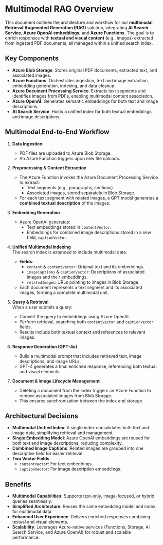 # Multimodal RAG Overview

This document outlines the architecture and workflow for our **multimodal Retrieval Augmented Generation (RAG)** solution, integrating **AI Search Service**, **Azure OpenAI embeddings**, and **Azure Functions**. The goal is to enrich responses with **textual and visual content** (e.g., images) extracted from ingested PDF documents, all managed within a unified search index.

## Key Components

- **Azure Blob Storage**: Stores original PDF documents, extracted text, and associated images.
- **Azure Functions**: Orchestrates ingestion, text and image extraction, embedding generation, indexing, and data cleanup.
- **Azure Document Processing Service**: Extracts text segments and identifies images from PDFs, enabling multimodal content association.
- **Azure OpenAI**: Generates semantic embeddings for both text and image descriptions.
- **AI Search Service**: Hosts a unified index for both textual embeddings and image descriptions.

## Multimodal End-to-End Workflow

1. **Data Ingestion**  
   - PDF files are uploaded to Azure Blob Storage.
   - An Azure Function triggers upon new file uploads.

2. **Preprocessing & Content Extraction**  
   - The Azure Function invokes the Azure Document Processing Service to extract:
     - Text segments (e.g., paragraphs, sections).
     - Associated images, stored separately in Blob Storage.
   - For each text segment with related images, a GPT model generates a **combined textual description** of the images.

3. **Embedding Generation**  
   - Azure OpenAI generates:
     - Text embeddings stored in `contentVector`.
     - Embeddings for combined image descriptions stored in a new field, `captionVector`.

4. **Unified Multimodal Indexing**  
   The search index is extended to include multimodal data:
   - **Fields**:
     - `content` & `contentVector`: Original text and its embeddings.
     - `imageCaptions` & `captionVector`: Descriptions of associated images and their embeddings.
     - `relatedImages`: URLs pointing to images in Blob Storage.
   - Each document represents a text segment and its associated images, forming a complete multimodal unit.

5. **Query & Retrieval**  
   When a user submits a query:
   - Convert the query to embeddings using Azure OpenAI.
   - Perform retrieval, searching both `contentVector` and `captionVector` fields.
   - Results include both textual context and references to relevant images.

6. **Response Generation (GPT-4o)**  
   - Build a multimodal prompt that includes retrieved text, image descriptions, and image URLs.
   - GPT-4 generates a final enriched response, referencing both textual and visual elements.

7. **Document & Image Lifecycle Management**  
   - Deleting a document from the index triggers an Azure Function to remove associated images from Blob Storage.
   - This ensures synchronization between the index and storage.

## Architectural Decisions

- **Multimodal Unified Index**: A single index consolidates both text and image data, simplifying retrieval and management.
- **Single Embedding Model**: Azure OpenAI embeddings are reused for both text and image descriptions, reducing complexity.
- **Combined Image Captions**: Related images are grouped into one descriptive field for easier retrieval.
- **Two Vector Fields**:
  - `contentVector`: For text embeddings.
  - `captionVector`: For image description embeddings.

## Benefits

- **Multimodal Capabilities**: Supports text-only, image-focused, or hybrid queries seamlessly.
- **Simplified Architecture**: Reuses the same embedding model and index for multimodal data.
- **Enhanced User Experience**: Delivers enriched responses combining textual and visual elements.
- **Scalability**: Leverages Azure-native services (Functions, Storage, AI Search Service, and Azure OpenAI) for robust and scalable performance.